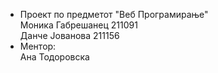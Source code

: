 - Проект по предметот "Веб Програмирање" <br />
Моника Габрешанец 211091 <br />
Данче Јованова 211156 <br />
- Ментор: <br />
 Ана Тодоровска


